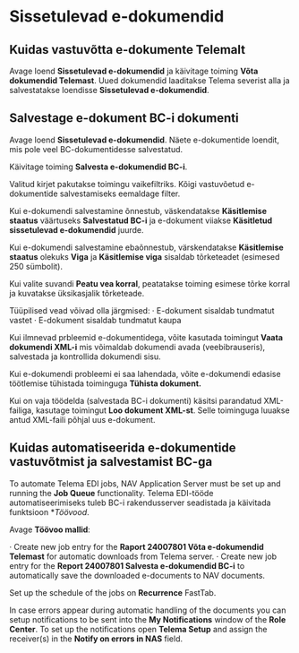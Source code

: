 ---
---
# Sissetulevad e-dokumendid

## Kuidas vastuvõtta e-dokumente Telemalt
Avage loend  **Sissetulevad e-dokumendid** ja käivitage toiming  **Võta dokumendid Telemast**. Uued dokumendid laaditakse Telema severist alla ja salvestatakse loendisse **Sissetulevad e-dokumendid**.

## Salvestage e-dokument BC-i dokumenti
Avage loend **Sissetulevad e-dokumendid**. Näete e-dokumentide loendit, mis pole veel BC-dokumentidesse salvestatud.

Käivitage toiming  **Salvesta e-dokumendid BC-i**.

Valitud kirjet pakutakse toimingu vaikefiltriks. Kõigi vastuvõetud e-dokumentide salvestamiseks eemaldage filter.

Kui e-dokumendi salvestamine õnnestub, väskendatakse  **Käsitlemise staatus** väärtuseks  **Salvestatud BC-i**  ja e-dokument viiakse **Käsitletud sissetulevad e-dokumendid** juurde.

Kui e-dokumendi salvestamine ebaõnnestub, värskendatakse **Käsitlemise staatus**  olekuks  **Viga** ja **Käsitlemise viga** sisaldab tõrketeadet (esimesed 250 sümbolit).

Kui valite suvandi **Peatu vea korral**, peatatakse toiming esimese tõrke korral ja kuvatakse üksikasjalik tõrketeade.

Tüüpilised vead võivad olla järgmised:
·  E-dokument sisaldab tundmatut vastet
·  E-dokument sisaldab tundmatut kaupa

Kui ilmnevad prbleemid e-dokumentidega, võite kasutada toimingut  **Vaata dokumendi XML-i** mis võimaldab dokumendi avada (veebibrauseris), salvestada ja kontrollida dokumendi sisu.

Kui e-dokumendi probleemi ei saa lahendada, võite e-dokumendi edasise töötlemise tühistada toiminguga  **Tühista dokument.**

Kui on vaja töödelda (salvestada BC-i dokumenti) käsitsi parandatud XML-failiga, kasutage toimingut **Loo dokument XML-st**. Selle toiminguga luuakse antud XML-faili põhjal uus e-dokument.


## Kuidas automatiseerida e-dokumentide vastuvõtmist ja salvestamist BC-ga

To automate Telema EDI jobs, NAV Application Server must be set up and running the  **Job Queue**  functionality.
Telema EDI-tööde automatiseerimiseks tuleb BC-i rakendusserver seadistada ja käivitada funktsioon **Töövood*.

Avage  **Töövoo mallid**:

·  Create new job entry for the  **Raport 24007801 Võta e-dokumendid Telemast** for automatic downloads from Telema server.
·  Create new job entry for the  **Report 24007801 Salvesta e-dokumendid BC-i**  to automatically save the downloaded e-documents to NAV documents.

Set up the schedule of the jobs on  **Recurrence**  FastTab.

In case errors appear during automatic handling of the documents you can setup notifications to be sent into the  **My Notifications** window of the  **Role Center**. To set up the notifications open  **Telema Setup** and assign the receiver(s) in the  **Notify on errors in NAS**  field.
